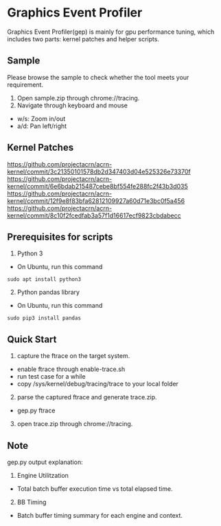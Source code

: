# Graphics Event Profiler
Graphics Event Profiler(gep) is mainly for gpu performance tuning,
which includes two parts: kernel patches and helper scripts.

## Sample
Please browse the sample to check whether the tool meets your requirement.
1. Open sample.zip through chrome://tracing.
2. Navigate through keyboard and mouse
* w/s: Zoom in/out
* a/d: Pan left/right

## Kernel Patches
https://github.com/projectacrn/acrn-kernel/commit/3c21350101578db2d347403d04e525326e73370f
https://github.com/projectacrn/acrn-kernel/commit/6e6bdab215487cebe8bf554fe288fc2f43b3d035
https://github.com/projectacrn/acrn-kernel/commit/12f9e8f83bfa62812109927a60d71e3bc0f5a456
https://github.com/projectacrn/acrn-kernel/commit/8c10f2fcedfab3a57f1d16617ecf9823cbdabecc

## Prerequisites for scripts
1. Python 3
* On Ubuntu, run this command
```
sudo apt install python3
```
2. Python pandas library
* On Ubuntu, run this command
```
sudo pip3 install pandas
```

## Quick Start
1. capture the ftrace on the target system.
* enable ftrace through enable-trace.sh
* run test case for a while
* copy /sys/kernel/debug/tracing/trace to your local folder
2. parse the captured ftrace and generate trace.zip.
* gep.py ftrace
3. open trace.zip through chrome://tracing.

## Note
gep.py output explanation:
1. Engine Utilitzation
* Total batch buffer execution time vs total elapsed time.
2. BB Timing
* Batch buffer timing summary for each engine and context.
